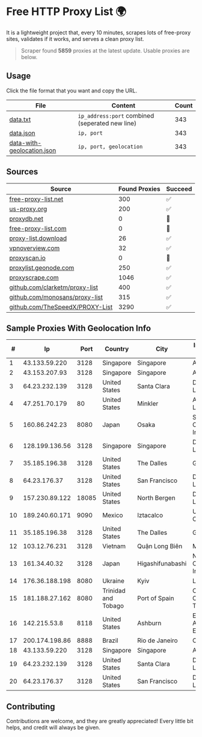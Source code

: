 
# Free HTTP Proxy List 🌍

It is a lightweight project that, every 10 minutes, scrapes lots of free-proxy sites, validates if it works, and serves a clean proxy list.


> Scraper found **5859** proxies at the latest update. Usable proxies are below.

## Usage

Click the file format that you want and copy the URL.


|File|Content|Count|
|----|-------|-----|
|[data.txt](https://raw.githubusercontent.com/themiralay/Proxy-List-World/master/data.txt)|`ip_address:port` combined (seperated new line)|343|
|[data.json](https://raw.githubusercontent.com/themiralay/Proxy-List-World/master/data.json)|`ip, port`|343|
|[data-with-geolocation.json](https://raw.githubusercontent.com/themiralay/Proxy-List-World/master/data-with-geolocation.json)|`ip, port, geolocation`|343|

## Sources

|Source|Found Proxies|Succeed|
|------|-------------|-------|
|[free-proxy-list.net](https://free-proxy-list.net)|300|✅|
|[us-proxy.org](https://www.us-proxy.org)|200|✅|
|[proxydb.net](http://proxydb.net)|0|🚫|
|[free-proxy-list.com](https://free-proxy-list.com/?page=&port=&type%5B%5D=http&type%5B%5D=https&up_time=0&search=Search)|0|🚫|
|[proxy-list.download](https://www.proxy-list.download/HTTP)|26|✅|
|[vpnoverview.com](https://vpnoverview.com/privacy/anonymous-browsing/free-proxy-servers)|32|✅|
|[proxyscan.io](https://www.proxyscan.io)|0|🚫|
|[proxylist.geonode.com](https://proxylist.geonode.com/api/proxy-list?limit=300&page=1&sort_by=lastChecked&sort_type=desc&protocols=http,https)|250|✅|
|[proxyscrape.com](https://api.proxyscrape.com/v2/?request=displayproxies&protocol=http&timeout=10000&country=all&ssl=all&anonymity=all)|1046|✅|
|[github.com/clarketm/proxy-list](https://raw.githubusercontent.com/clarketm/proxy-list/master/proxy-list-raw.txt)|400|✅|
|[github.com/monosans/proxy-list](https://raw.githubusercontent.com/monosans/proxy-list/main/proxies/http.txt)|315|✅|
|[github.com/TheSpeedX/PROXY-List](https://raw.githubusercontent.com/TheSpeedX/PROXY-List/master/http.txt)|3290|✅|


## Sample Proxies With Geolocation Info

|#|Ip|Port|Country|City|Internet Service Provider|
|-|--|----|-------|----|-------------------------|
|1|43.133.59.220|3128|Singapore|Singapore|Aceville Pte.ltd|
|2|43.153.207.93|3128|Singapore|Singapore|Aceville Pte.ltd|
|3|64.23.232.139|3128|United States|Santa Clara|DigitalOcean, LLC|
|4|47.251.70.179|80|United States|Minkler|Alibaba Cloud LLC|
|5|160.86.242.23|8080|Japan|Osaka|Sony Network Communications Inc|
|6|128.199.136.56|3128|Singapore|Singapore|DigitalOcean, LLC|
|7|35.185.196.38|3128|United States|The Dalles|Google LLC|
|8|64.23.176.37|3128|United States|San Francisco|DigitalOcean, LLC|
|9|157.230.89.122|18085|United States|North Bergen|DigitalOcean, LLC|
|10|189.240.60.171|9090|Mexico|Iztacalco|Uninet S.A. de C.V.|
|11|35.185.196.38|3128|United States|The Dalles|Google LLC|
|12|103.12.76.231|3128|Vietnam|Quận Long Biên|MOCLAMESOUL|
|13|161.34.40.32|3128|Japan|Higashifunabashi|NTT PC Communications, Inc.|
|14|176.36.188.198|8080|Ukraine|Kyiv|Lanet Network|
|15|181.188.27.162|8080|Trinidad and Tobago|Port of Spain|Columbus Communications Trinidad Limited.|
|16|142.215.53.8|8118|United States|Ashburn|Equinix (EMEA) Acquisition Enterprises B.V.|
|17|200.174.198.86|8888|Brazil|Rio de Janeiro|Claro S.A|
|18|43.133.59.220|3128|Singapore|Singapore|Aceville Pte.ltd|
|19|64.23.232.139|3128|United States|Santa Clara|DigitalOcean, LLC|
|20|64.23.176.37|3128|United States|San Francisco|DigitalOcean, LLC|



## Contributing

Contributions are welcome, and they are greatly appreciated! Every
little bit helps, and credit will always be given.

